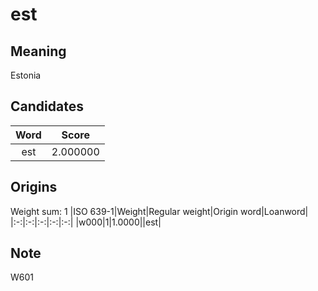 # est

## Meaning

Estonia

## Candidates

|Word|Score|
|:-:|:-:|
|est|2.000000|

## Origins

Weight sum: 1
|ISO 639-1|Weight|Regular weight|Origin word|Loanword|
|:-:|:-:|:-:|:-:|:-:|
|w000|1|1.0000||est|

## Note

W601
